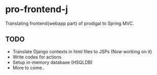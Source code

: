 # pro-frontend-j
Translating frontend(webapp part) of prodigal to Spring MVC.

## TODO
- Translate Django contexts in html files to JSPs (Now working on it)
- Write codes for actions
- Setup in-memory database (HSQLDB)
- More to come..

